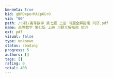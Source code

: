 ```yaml
---
bm-meta: true
bid: gBPDxperRACpOGrO
vid: "00"
path: /书籍/高等数学 第七版 上册 习题全解指南 同济.pdf
name: 高等数学 第七版 上册 习题全解指南 同济
ext: pdf
visual: false
type: unknown
status: reading
progress: 5
authors: []
tags: []
rating: 0
total: 403
---
```

